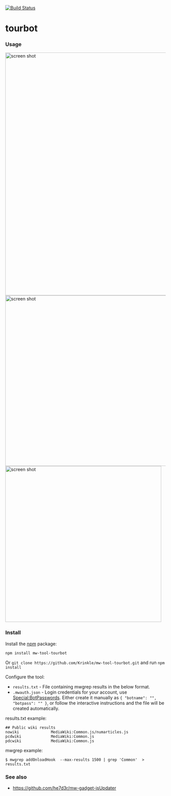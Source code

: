 [![Build Status](https://travis-ci.org/Krinkle/mw-tool-tourbot.svg?branch=master)](https://travis-ci.org/Krinkle/mw-tool-tourbot)

# tourbot

### Usage

<img width="763" alt="screen shot" src="https://cloud.githubusercontent.com/assets/156867/16357275/32c26540-3af2-11e6-91bd-b9e749e00c2f.png">
<img width="536" alt="screen shot" src="https://cloud.githubusercontent.com/assets/156867/16345134/95b3582e-3a40-11e6-805c-e097cd02d1b8.png">
<img width="490" alt="screen shot" src="https://cloud.githubusercontent.com/assets/156867/16091916/0c7536ba-3336-11e6-83cc-96d3964e3503.png">


### Install

Install the [npm](https://npmjs.org/) package:

```
npm install mw-tool-tourbot
```

Or `git clone https://github.com/Krinkle/mw-tool-tourbot.git` and run `npm install`

Configure the tool:

* `results.txt` - File containing mwgrep results in the below format.
* `.mwauth.json` - Login credentials for your account, use [Special:BotPasswords](https://en.wikipedia.org/wiki/Special:BotPasswords). Either create it manually as `{ "botname": "", "botpass": "" }`, or follow the interactive instructions and the file will be created automatically.

results.txt example:

```
## Public wiki results
nowiki              MediaWiki:Common.js/numarticles.js
pcdwiki             MediaWiki:Common.js
pdcwiki             MediaWiki:Common.js
```

mwgrep example:

```
$ mwgrep addOnloadHook  --max-results 1500 | grep 'Common'  > results.txt
```

### See also
* https://github.com/he7d3r/mw-gadget-jsUpdater

